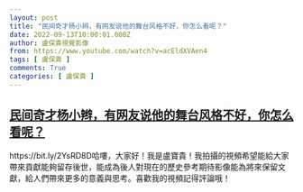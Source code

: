 ```yaml
---
layout: post
title: "民间奇才杨小辫，有网友说他的舞台风格不好，你怎么看呢？"
date: 2022-09-13T10:00:01.000Z
author: 盧保貴視覺影像
from: https://www.youtube.com/watch?v=acEldXVAen4
tags: [ 盧保貴 ]
comments: True
categories: [ 盧保貴 ]
---
```

<!--1663063201000-->
[民间奇才杨小辫，有网友说他的舞台风格不好，你怎么看呢？](https://www.youtube.com/watch?v=acEldXVAen4)
------

<div>
https://bit.ly/2YsRD8D哈嘍，大家好！我是盧寶貴！我拍攝的視頻希望能給大家帶來貢獻能夠留存後世，能成為後人對現在的歷史參考期待影像能為將來保留文獻，給人們帶來更多的意義與思考。喜歡我的視頻記得評論哦！
</div>
